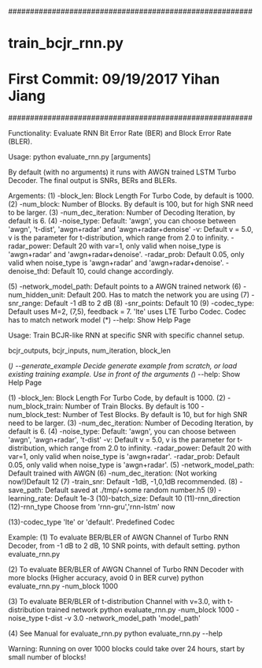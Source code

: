 ########################################################
# train_bcjr_rnn.py
# First Commit: 09/19/2017 Yihan Jiang
########################################################

Functionality: Evaluate RNN Bit Error Rate (BER) and Block Error Rate (BLER).

Usage: python evaluate_rnn.py [arguments]

By default (with no arguments) it runs with AWGN trained LSTM Turbo Decoder. The final output is SNRs, BERs and BLERs.

Argements:
(1) -block_len:          Block Length For Turbo Code, by default is 1000.
(2) -num_block:          Number of Blocks. By default is 100, but for high SNR need to be larger.
(3) -num_dec_iteration:  Number of Decoding Iteration, by default is 6.
(4) -noise_type:         Default: 'awgn', you can choose between 'awgn', 't-dist', 'awgn+radar' and 'awgn+radar+denoise'
             -v:         Default v = 5.0, v is the parameter for t-distribution, which range from 2.0 to infinity.
    -radar_power:        Default 20 with var=1, only valid when noise_type is 'awgn+radar' and 'awgn+radar+denoise'.
    -radar_prob:         Default 0.05, only valid when noise_type is 'awgn+radar' and 'awgn+radar+denoise'.
    -denoise_thd:        Default 10, could change accordingly.
    
(5) -network_model_path: Default points to a AWGN trained network
(6) -num_hidden_unit:    Default 200. Has to match the network you are using
(7) -snr_range:          Default -1 dB to 2 dB
(8) -snr_points:         Default 10
(9) -codec_type:         Default uses M=2, (7,5), feedback = 7. 'lte' uses LTE Turbo Codec. Codec has to match network model
(*) --help:              Show Help Page


Usage: Train BCJR-like RNN at specific SNR with specific channel setup.

bcjr_outputs, bcjr_inputs, num_iteration, block_len

(*) --generate_example   Decide generate example from scratch, or load existing training example. Use in front of the arguments
(*) --help:              Show Help Page

(1) -block_len:          Block Length For Turbo Code, by default is 1000.
(2) -num_block_train:    Number of Train Blocks. By default is 100
    -num_block_test:     Number of Test Blocks. By default is 10, but for high SNR need to be larger.
(3) -num_dec_iteration:  Number of Decoding Iteration, by default is 6.
(4) -noise_type:         Default: 'awgn', you can choose between 'awgn', 'awgn+radar', 't-dist'
             -v:         Default v = 5.0, v is the parameter for t-distribution, which range from 2.0 to infinity.
    -radar_power:         Default 20 with var=1, only valid when noise_type is 'awgn+radar'.
    -radar_prob:         Default 0.05, only valid when noise_type is 'awgn+radar'.
(5) -network_model_path: Default trained with AWGN
(6) -num_dec_iteration:  (Not working now!)Default 12
(7) -train_snr:          Default -1dB,  -1,0,1dB recommended.
(8) -save_path:          Default saved at ./tmp/+some random number.h5
(9) -learning_rate:      Default 1e-3
(10)-batch_size:         Default 10
(11)-rnn_direction
(12)-rnn_type            Choose from 'rnn-gru','rnn-lstm' now



(13)-codec_type          'lte' or 'default'. Predefined Codec



Example:
(1) To evaluate BER/BLER of AWGN Channel of Turbo RNN Decoder, from -1 dB to 2 dB, 10 SNR points, with default setting.
python evaluate_rnn.py

(2) To evaluate BER/BLER of AWGN Channel of Turbo RNN Decoder with more blocks (Higher accuracy, avoid 0 in BER curve)
python evaluate_rnn.py -num_block 1000

(3) To evaluate BER/BLER of t-distribution Channel with v=3.0, with t-distribution trained network
python evaluate_rnn.py -num_block 1000 -noise_type t-dist -v 3.0 -network_model_path 'model_path'

(4) See Manual for evaluate_rnn.py
python evaluate_rnn.py --help

Warning: Running on over 1000 blocks could take over 24 hours, start by small number of blocks!
